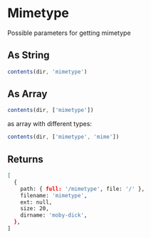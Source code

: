 # Mimetype

Possible parameters for getting mimetype

## As String

```javascript
contents(dir, 'mimetype')
```

## As Array

```javascript
contents(dir, ['mimetype'])
```

as array with different types:

```javascript
contents(dir, ['mimetype', 'mime'])
```

## Returns

```bash
[
  {
    path: { full: '/mimetype', file: '/' },
    filename: 'mimetype',
    ext: null,
    size: 20,
    dirname: 'moby-dick',
  },
]
```
